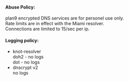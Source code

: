 #### Abuse Policy:
plan9 encrypted DNS services are for personel use only. \
Rate limits are in effect with the Miami resolver. \
Connections are limited to 15/sec per ip.

#### Logging policy:
- knot-resolver \
doh2 - no logs \
dot - no logs
- dnscrypt v2 \
no logs
